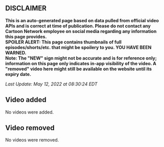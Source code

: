 ## DISCLAIMER
**This is an auto-generated page based on data pulled from official video APIs and is correct at time of publication. Please do not contact any Cartoon Network employee on social media regarding any information this page provides.**  
**SPOILER ALERT: This page contains thumbnails of full episodes/shorts/etc. that might be spoilery to you. YOU HAVE BEEN WARNED.**  
**Note: The "NEW" sign might not be accurate and is for reference only; information on this page only indicates in-app visibility of the video. A "removed" video here might still be available on the website until its expiry date.**  

_Last Update: May 12, 2022 at 08:30:24 EDT_
## Video added
No videos were added.  
## Video removed
No videos were removed.  

